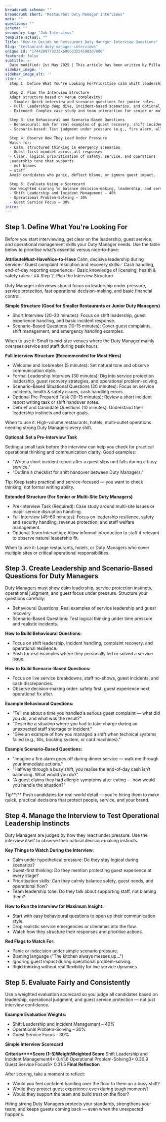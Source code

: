 ```yaml
---
breadcrumb schema: ""
breadcrumb short: "Restaurant Duty Manager Interviews"
meta: ""
questions: ""
schema: ""
secondary tag: "Job Interviews"
template actual: ""
Title: "How to Decide on Restaurant Duty Manager Interview Questions"
Slug: "restaurant-duty-manager-interviews"
unique id: "1744209770233x696633254598307000"
featured: false
subtitle: >-
  Date modified: 1st May 2025 | This article has been written by Pilla Founder,&nbsp;[Liam Jones](https://yourpilla.com/profile/liam-jones), click to&nbsp;[email Liam directly](mailto:liam@yourpilla.com), he reads every email.
sidebar_image: ''
sidebar_image_alt: ''
tldr: >-
  Step 1: Define What You're Looking ForPrioritise calm shift leadership, guest complaint handling, and operational control. Clarify which responsibilities are essential versus beneficial. If you need to do this, check out our article on [writing Restaurant Duty Manager job descriptions.](https://yourpilla.com/blog/restaurant-duty-manager-duties) 

  Step 2: Plan the Interview Structure
  Adapt structure based on venue complexity: 
  - Simple: Quick interview and scenario questions for junior roles.
  - Full: Leadership deep dive, incident-based scenarios, and optional task review.
  - Extended: Complex case study and team interaction for senior or multi-site managers.

  Step 3: Use Behavioural and Scenario-Based Questions
  - Behavioural: Ask for real examples of guest recovery, shift incidents, or team management.
  - Scenario-based: Test judgment under pressure (e.g., fire alarm, allergy complaint, missing cash).

  Step 4: Observe How They Lead Under Pressure
  Watch for: 
  - Calm, structured thinking in emergency scenarios
  - Guest-first mindset across all responses
  - Clear, logical prioritisation of safety, service, and operations
  Leadership tone that supports 
  — not blames 
  — staff
  Avoid candidates who panic, deflect blame, or ignore guest impact.

  Step 5: Evaluate Using a Scorecard
  Use weighted scoring to balance decision-making, leadership, and service instincts: 
  - Shift Leadership and Incident Management – 40%
  - Operational Problem-Solving – 30%
  - Guest Service Focus – 30%
intro: ''
---
```

## Step 1. Define What You're Looking For

 Before you start interviewing, get clear on the leadership, guest service, and operational management skills your Duty Manager needs. Use the table below to prioritise what’s essential versus nice-to-have:

   **Attribute****Must-Have****Nice-to-Have**  Calm, decisive leadership during service✅  Guest complaint resolution and recovery skills✅  Cash handling, end-of-day reporting experience✅  Basic knowledge of licensing, health &amp; safety rules✅   ## Step 2. Plan the Interview Structure

 Duty Manager interviews should focus on leadership under pressure, service protection, fast operational decision-making, and basic financial control.

 **Simple Structure (Good for Smaller Restaurants or Junior Duty Managers)**

 - Short Interview (20–30 minutes): Focus on shift leadership, guest experience handling, and basic incident response.
- Scenario-Based Questions (10–15 minutes): Cover guest complaints, shift management, and emergency handling examples.

 When to use it: Small to mid-size venues where the Duty Manager mainly oversees service and staff during peak hours.

 **Full Interview Structure (Recommended for Most Hires)**

 - Welcome and Icebreaker (5 minutes): Set natural tone and observe communication style.
- Formal Leadership Interview (30 minutes): Dig into service protection leadership, guest recovery strategies, and operational problem-solving.
- Scenario-Based Situational Questions (20 minutes): Focus on service incidents, health &amp; safety issues, cash handling errors.
- Optional Pre-Prepared Task (10–15 minutes): Review a short incident report writing task or shift handover notes.
- Debrief and Candidate Questions (10 minutes): Understand their leadership instincts and career goals.

 When to use it: High-volume restaurants, hotels, multi-outlet operations needing strong Duty Managers every shift.

 **Optional: Set a Pre-Interview Task**

 Setting a small task before the interview can help you check for practical operational thinking and communication clarity. Good examples:

 - "Write a short incident report after a guest slips and falls during a busy service."
- "Outline a checklist for shift handover between Duty Managers."

 Tip: Keep tasks practical and service-focused — you want to check thinking, not formal writing ability.

 **Extended Structure (For Senior or Multi-Site Duty Managers)**

 - Pre-Interview Task (Required): Case study around multi-site issues or major service disruption handling.
- Full Interview (45–60 minutes): Focus on leadership resilience, safety and security handling, revenue protection, and staff welfare management.
- Optional Team Interaction: Allow informal introduction to staff if relevant to observe natural leadership fit.

 When to use it: Large restaurants, hotels, or Duty Managers who cover multiple sites or critical operational responsibilities.

 ## Step 3. Create Leadership and Scenario-Based Questions for Duty Managers

 Duty Managers must show calm leadership, service protection instincts, operational judgment, and guest focus under pressure. Structure your questions carefully:

 - Behavioural Questions: Real examples of service leadership and guest recovery.
- Scenario-Based Questions: Test logical thinking under time pressure and realistic incidents.

 **How to Build Behavioural Questions:**

 - Focus on shift leadership, incident handling, complaint recovery, and operational resilience.
- Push for real examples where they personally led or solved a service issue.

 **How to Build Scenario-Based Questions:**

 - Focus on live service breakdowns, staff no-shows, guest incidents, and cash discrepancies.
- Observe decision-making order: safety first, guest experience next, operational fix after.

 **Example Behavioural Questions:**

 - "Tell me about a time you handled a serious guest complaint — what did you do, and what was the result?"
- "Describe a situation where you had to take charge during an unexpected staff shortage or incident."
- "Give an example of how you managed a shift when technical systems failed (e.g., tills, booking system, or card machines)."

 **Example Scenario-Based Questions:**

 - "Imagine a fire alarm goes off during dinner service — walk me through your immediate actions."
- "Halfway through a busy shift, you realise the end-of-day cash isn’t balancing. What would you do?"
- "A guest claims they had allergic symptoms after eating — how would you handle the situation?"

 Tip**:** Push candidates for real-world detail — you’re hiring them to make quick, practical decisions that protect people, service, and your brand.

 ## Step 4. Manage the Interview to Test Operational Leadership Instincts

 Duty Managers are judged by how they react under pressure. Use the interview itself to observe their natural decision-making instincts.

 **Key Things to Watch During the Interview:**

 - Calm under hypothetical pressure: Do they stay logical during scenarios?
- Guest-first thinking: Do they mention protecting guest experience at every stage?
- Prioritisation skills: Can they calmly balance safety, guest needs, and operational flow?
- Team leadership tone: Do they talk about supporting staff, not blaming them?

 **How to Run the Interview for Maximum Insight:**

 - Start with easy behavioural questions to open up their communication style.
- Drop realistic service emergencies or dilemmas into the flow.
- Watch how they structure their responses and prioritise actions.

 **Red Flags to Watch For:**

 - Panic or indecision under simple scenario pressure.
- Blaming language ("The kitchen always messes up...")
- Ignoring guest impact during operational problem-solving.
- Rigid thinking without real flexibility for live service dynamics.

 ## Step 5. Evaluate Fairly and Consistently

 Use a weighted evaluation scorecard so you judge all candidates based on leadership, operational judgment, and guest service protection — not just interview confidence.

 **Example Evaluation Weights:**

- Shift Leadership and Incident Management – 40%
- Operational Problem-Solving – 30%
- Guest Service Focus – 30%

 **Simple Interview Scorecard**

   **Criteria****Score (1–5)****Weight****Weighted Score**  Shift Leadership and Incident Management4× 0.41.6  Operational Problem-Solving3× 0.30.9  Guest Service Focus5× 0.31.5   **Final Reflection**

 After scoring, take a moment to reflect:

 - Would you feel confident handing over the floor to them on a busy shift?
- Would they protect guest experience even during tough moments?
- Would they support the team and build trust on the floor?

 Hiring strong Duty Managers protects your standards, strengthens your team, and keeps guests coming back — even when the unexpected happens.